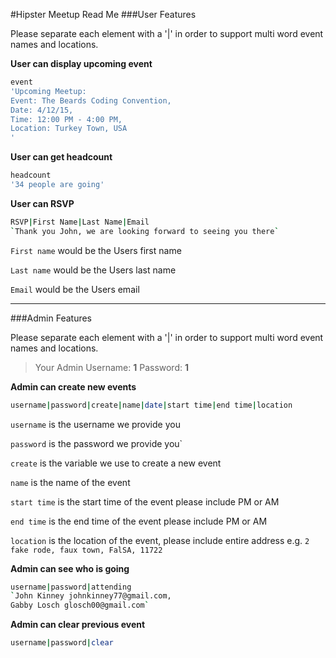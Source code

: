 #Hipster Meetup Read Me
###User Features

Please separate each element with a '|' in order to support multi word event names and locations.

**User can display upcoming event**
```bash
event
'Upcoming Meetup:
Event: The Beards Coding Convention,
Date: 4/12/15,
Time: 12:00 PM - 4:00 PM,
Location: Turkey Town, USA
'
```

**User can get headcount**
```bash
headcount
'34 people are going'
```
**User can RSVP**
```bash
RSVP|First Name|Last Name|Email
`Thank you John, we are looking forward to seeing you there`
```
`First name` would be the Users first name

`Last name` would be the Users last name

`Email` would be the Users email

---

###Admin Features

Please separate each element with a '|' in order to support multi word event names and locations.

>Your Admin Username: **1** Password: **1**

**Admin can create new events**
```bash
username|password|create|name|date|start time|end time|location

```

`username` is the username we provide you

`password` is the password we provide you`

`create` is the variable we use to create a new event

`name` is the name of the event

`start time` is the start time of the event please include PM or AM

`end time` is the end time of the event please include PM or AM

`location` is the location of the event, please include entire address e.g. `2 fake rode, faux town, FalSA, 11722`

**Admin can see who is going**
```bash
username|password|attending
`John Kinney johnkinney77@gmail.com,
Gabby Losch glosch00@gmail.com`
```
**Admin can clear previous event**
```bash
username|password|clear
```
